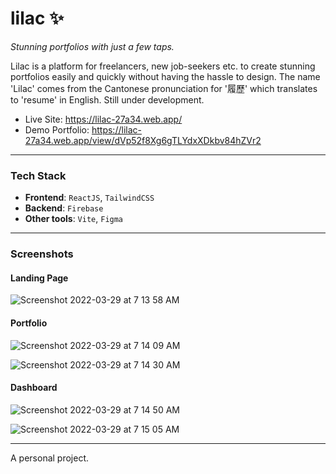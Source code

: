 # lilac ✨ 
*Stunning portfolios with just a few taps.*

Lilac is a platform for freelancers, new job-seekers etc. to create stunning portfolios easily and quickly without having the hassle to design. The name 'Lilac' comes from the Cantonese pronunciation for '履歷' which translates to 'resume' in English. Still under development.
- Live Site: https://lilac-27a34.web.app/
- Demo Portfolio: https://lilac-27a34.web.app/view/dVp52f8Xg6gTLYdxXDkbv84hZVr2

---

### Tech Stack
- **Frontend**: `ReactJS`, `TailwindCSS`
- **Backend**: `Firebase`
- **Other tools**: `Vite`, `Figma`

---

### Screenshots

#### Landing Page

![Screenshot 2022-03-29 at 7 13 58 AM](https://user-images.githubusercontent.com/29478296/160502610-3f089f6d-a544-4f43-8d9f-a695665928ca.png)

#### Portfolio

![Screenshot 2022-03-29 at 7 14 09 AM](https://user-images.githubusercontent.com/29478296/160502622-e71fd7c3-9b1c-49aa-868f-fb8d630820b7.png)

![Screenshot 2022-03-29 at 7 14 30 AM](https://user-images.githubusercontent.com/29478296/160502625-e020f502-a925-4d03-8c63-8a9f517cea20.png)

#### Dashboard

![Screenshot 2022-03-29 at 7 14 50 AM](https://user-images.githubusercontent.com/29478296/160502643-16a85d27-fe14-4dd5-94f4-d3c01d99d157.png)

![Screenshot 2022-03-29 at 7 15 05 AM](https://user-images.githubusercontent.com/29478296/160502648-6ee4caa7-4a0f-43a2-9ba4-af449d8066a3.png)



---

A personal project.
